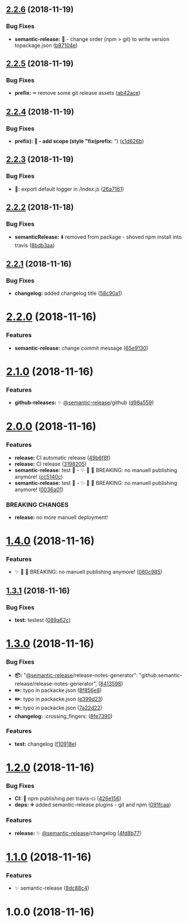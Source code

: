 ## [2.2.6](https://github.com/stackr23/logger/compare/v2.2.5...v2.2.6) (2018-11-19)


### Bug Fixes

* **semantic-release:** :bug: - change order (npm > git) to write version topackage.json ([b87104e](https://github.com/stackr23/logger/commit/b87104e))



## [2.2.5](https://github.com/stackr23/logger/compare/v2.2.4...v2.2.5) (2018-11-19)


### Bug Fixes

* **prefix:** :heavy_minus_sign: remove some git release assets ([ab42ace](https://github.com/stackr23/logger/commit/ab42ace))



## [2.2.4](https://github.com/stackr23/logger/compare/v2.2.3...v2.2.4) (2018-11-19)


### Bug Fixes

* **prefix): 🐛 - add scope (style "fix(prefix:** <emoji>") ([c1d626b](https://github.com/stackr23/logger/commit/c1d626b))



## [2.2.3](https://github.com/stackr23/logger/compare/v2.2.2...v2.2.3) (2018-11-19)


### Bug Fixes

* **🐛:** export default logger in /index.js ([26a7161](https://github.com/stackr23/logger/commit/26a7161))



## [2.2.2](https://github.com/stackr23/logger/compare/v2.2.1...v2.2.2) (2018-11-18)


### Bug Fixes

* **semanticRelease:** :arrow_down: removed from package - shoved npm install into travis ([8bdb3aa](https://github.com/stackr23/logger/commit/8bdb3aa))



## [2.2.1](https://github.com/stackr23/logger/compare/v2.2.0...v2.2.1) (2018-11-16)


### Bug Fixes

* **changelog:** added changelog title ([58c90a1](https://github.com/stackr23/logger/commit/58c90a1))



# [2.2.0](https://github.com/stackr23/logger/compare/v2.1.0...v2.2.0) (2018-11-16)


### Features

* **semantic-release:** change commit message ([65e9130](https://github.com/stackr23/logger/commit/65e9130))



# [2.1.0](https://github.com/stackr23/logger/compare/v2.0.0...v2.1.0) (2018-11-16)


### Features

* **github-releases:** :sparkles: [@semantic-release](https://github.com/semantic-release)/github ([d98a559](https://github.com/stackr23/logger/commit/d98a559))



# [2.0.0](https://github.com/stackr23/logger/compare/v1.4.0...v2.0.0) (2018-11-16)


### Features

* **release:** CI automatic release ([49b6f8f](https://github.com/stackr23/logger/commit/49b6f8f))
* **release:** CI release ([3198205](https://github.com/stackr23/logger/commit/3198205))
* **semantic-release:** test :rocket: - ✨ 👷 🚀 BREAKING: no manuell publishing anymore! ([cc5140c](https://github.com/stackr23/logger/commit/cc5140c))
* **semantic-release:** test :rocket: - ✨ 👷 🚀 BREAKING: no manuell publishing anymore! ([0036a01](https://github.com/stackr23/logger/commit/0036a01))


### BREAKING CHANGES

* **release:** no more manuell deployment!



# [1.4.0](https://github.com/stackr23/logger/compare/v1.3.1...v1.4.0) (2018-11-16)


### Features

* :sparkles: :construction_worker: :rocket: BREAKING: no manuell publishing anymore! ([060c985](https://github.com/stackr23/logger/commit/060c985))



## [1.3.1](https://github.com/stackr23/logger/compare/v1.3.0...v1.3.1) (2018-11-16)


### Bug Fixes

* **test:** testest ([089a62c](https://github.com/stackr23/logger/commit/089a62c))



# [1.3.0](https://github.com/stackr23/logger/compare/v1.2.0...v1.3.0) (2018-11-16)


### Bug Fixes

* **:package::**     "[@semantic-release](https://github.com/semantic-release)/release-notes-generator": "github:semantic-release/release-notes-generator", ([8413598](https://github.com/stackr23/logger/commit/8413598))
* **:pencil2::** typo in packacke.json ([8f856e8](https://github.com/stackr23/logger/commit/8f856e8))
* **:pencil2::** typo in packacke.json ([e399d23](https://github.com/stackr23/logger/commit/e399d23))
* **:pencil2::** typo in packacke.json ([7a22d22](https://github.com/stackr23/logger/commit/7a22d22))
* **changelog:** :crossing_fingers: ([8fe7390](https://github.com/stackr23/logger/commit/8fe7390))


### Features

* **test:** changelog ([f10918e](https://github.com/stackr23/logger/commit/f10918e))



# [1.2.0](https://github.com/stackr23/logger/compare/v1.1.1...v1.2.0) (2018-11-16)


### Bug Fixes

* **CI:** :green_heart: npm publishing per travis-ci ([426e156](https://github.com/stackr23/logger/commit/426e156))
* **deps:** :heavy_plus_sign: added semantic-release plugins - git and npm ([091fcaa](https://github.com/stackr23/logger/commit/091fcaa))


### Features

* **release:** :sparkles: [@semantic-release](https://github.com/semantic-release)/changelog ([4fd8b77](https://github.com/stackr23/logger/commit/4fd8b77))



# [1.1.0](https://github.com/stackr23/logger/compare/v1.0.0...v1.1.0) (2018-11-16)


### Features

* :sparkles: semantic-release ([8dc88c4](https://github.com/stackr23/logger/commit/8dc88c4))



# 1.0.0 (2018-11-16)



